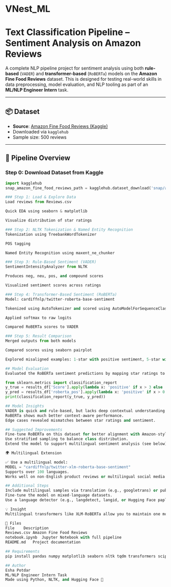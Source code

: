 # VNest_ML
# Text Classification Pipeline – Sentiment Analysis on Amazon Reviews

A complete NLP pipeline project for sentiment analysis using both **rule-based** (`VADER`) and **transformer-based** (`RoBERTa`) models on the **Amazon Fine Food Reviews** dataset. This is designed for testing real-world skills in data preprocessing, model evaluation, and NLP tooling as part of an **ML/NLP Engineer Intern** task.

---

## 📦 Dataset

- **Source**: [Amazon Fine Food Reviews (Kaggle)](https://www.kaggle.com/datasets/snap/amazon-fine-food-reviews)
- Downloaded via `kagglehub`
- Sample size: 500 reviews

---

## 🔁 Pipeline Overview

### Step 0: Download Dataset from Kaggle

```python
import kagglehub
snap_amazon_fine_food_reviews_path = kagglehub.dataset_download('snap/amazon-fine-food-reviews')

### Step 1: Load & Explore Data
Load reviews from Reviews.csv

Quick EDA using seaborn & matplotlib

Visualize distribution of star ratings

### Step 2: NLTK Tokenization & Named Entity Recognition
Tokenization using TreebankWordTokenizer

POS tagging

Named Entity Recognition using maxent_ne_chunker

### Step 3: Rule-Based Sentiment (VADER)
SentimentIntensityAnalyzer from NLTK

Produces neg, neu, pos, and compound scores

Visualized sentiment scores across ratings

### Step 4: Transformer-Based Sentiment (RoBERTa)
Model: cardiffnlp/twitter-roberta-base-sentiment

Tokenized using AutoTokenizer and scored using AutoModelForSequenceClassification

Applied softmax to raw logits

Compared RoBERTa scores to VADER

### Step 5: Result Comparison
Merged outputs from both models

Compared scores using seaborn pairplot

Explored misaligned examples: 1-star with positive sentiment, 5-star with negative sentiment

## Model Evaluation
Evaluated the RoBERTa sentiment predictions by mapping star ratings to binary sentiment (positive if score > 3):

from sklearn.metrics import classification_report
y_true = results_df['Score'].apply(lambda x: 'positive' if x > 3 else 'negative')
y_pred = results_df['roberta_pos'].apply(lambda x: 'positive' if x > 0.5 else 'negative')
print(classification_report(y_true, y_pred))

## Model Insights
VADER is quick and rule-based, but lacks deep contextual understanding.
RoBERTa shows much better context-aware performance.
Edge cases revealed mismatches between star ratings and sentiment.

## Suggested Improvements
Fine-tune RoBERTa on this dataset for better alignment with Amazon-style reviews.
Use stratified sampling to balance class distribution.
Extend the model to support multilingual sentiment analysis (see below).

🌍 Multilingual Extension

✅ Use a multilingual model:
MODEL = "cardiffnlp/twitter-xlm-roberta-base-sentiment"
Supports over 100 languages.
Works well on non-English product reviews or multilingual social media posts.

## Additional Steps
Include multilingual samples via translation (e.g., googletrans) or public datasets like amazon-massive, paws-x.
Fine-tune the model on mixed-language datasets.
Use a language detector (e.g., langdetect, langid, or Hugging Face papluca/xlm-roberta-base-language-detection) to switch models dynamically.

💡 Insight
Multilingual transformers like XLM-RoBERTa allow you to maintain one model for many languages, enabling global scalability without sacrificing context.

📁 Files
File	Description
Reviews.csv	Amazon Fine Food Reviews
notebook.ipynb	Jupyter Notebook with full pipeline
README.md	Project documentation

## Requirements
pip install pandas numpy matplotlib seaborn nltk tqdm transformers scipy kagglehub

## Author
Esha Potdar
ML/NLP Engineer Intern Task
Made using Python, NLTK, and Hugging Face 🤗
